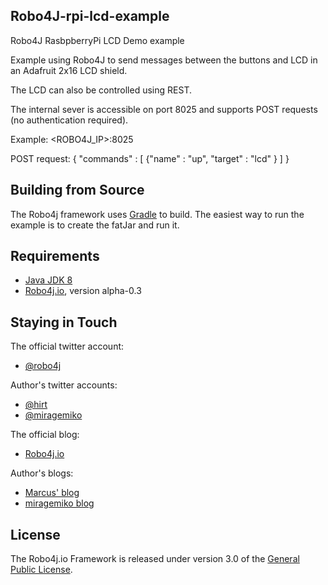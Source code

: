 ## Robo4J-rpi-lcd-example
Robo4J RasbpberryPi LCD Demo example

Example using Robo4J to send messages between the buttons and LCD in an Adafruit 2x16 LCD shield.

The LCD can also be controlled using REST.

The internal sever is accessible on port 8025 and supports POST requests (no authentication required).

Example: <ROBO4J_IP>:8025

POST request: 
{ 
  "commands" : [
     {"name"  : "up",
     "target" : "lcd"
     }
  ]
}

## Building from Source
The Robo4j framework uses [Gradle][] to build. The easiest way to run the example is to create the fatJar and run it.

## Requirements
* [Java JDK 8][]
* [Robo4j.io][], version alpha-0.3

## Staying in Touch
The official twitter account:
* [@robo4j][]

Author's twitter accounts:
* [@hirt][] 
* [@miragemiko][]
 
The official blog:
* [Robo4j.io][]

Author's blogs:
* [Marcus' blog][]
* [miragemiko blog][]

## License
The Robo4j.io Framework is released under version 3.0 of the [General Public License][].

[Robo4j.io]: http://www.robo4j.io
[miragemiko blog]: http://www.miroslavkopecky.com
[General Public License]: http://www.gnu.org/licenses/gpl-3.0-standalone.html0
[@robo4j]: https://twitter.com/robo4j
[@miragemiko]: https://twitter.com/miragemiko
[@hirt]: https://twitter.com/hirt
[Gradle]: http://gradle.org
[Java JDK 8]: http://www.oracle.com/technetwork/java/javase/downloads
[Marcus' blog]: http://hirt.se/blogs